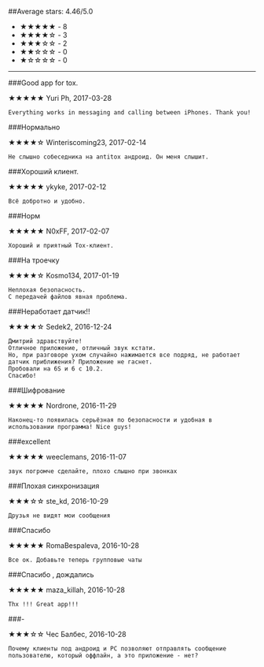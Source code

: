 ##Average stars: 4.46/5.0

- ★★★★★ - 8
- ★★★★☆ - 3
- ★★★☆☆ - 2
- ★★☆☆☆ - 0
- ★☆☆☆☆ - 0

---

###Good app for tox.

★★★★★ Yuri Ph, 2017-03-28

```
Everything works in messaging and calling between iPhones. Thank you!
```

###Нормально

★★★★☆ Winteriscoming23, 2017-02-14

```
Не слышно собеседника на antitox андроид. Он меня слышит.
```

###Хороший клиент.

★★★★★ ykyke, 2017-02-12

```
Всё добротно и удобно.
```

###Норм

★★★★★ N0xFF, 2017-02-07

```
Хороший и приятный Tox-клиент.
```

###На троечку

★★★★☆ Kosmo134, 2017-01-19

```
Неплохая безопасность. 
С передачей файлов явная проблема.
```

###Неработает датчик!!

★★★★☆ Sedek2, 2016-12-24

```
Дмитрий здравствуйте!
Отличное приложение, отличный звук кстати.
Но, при разговоре ухом случайно нажимается все подряд, не работает датчик приближения? Приложение не гаснет.
Пробовали на 6S и 6 с 10.2.
Спасибо!
```

###Шифрование

★★★★★ Nordrone, 2016-11-29

```
Наконец-то появилась серьёзная по безопасности и удобная в использовании программа! Nice guys!
```

###excellent

★★★★★ weeclemans, 2016-11-07

```
звук погромче сделайте, плохо слышно при звонках
```

###Плохая синхронизация

★★★☆☆ ste_kd, 2016-10-29

```
Друзья не видят мои сообщения
```

###Спасибо

★★★★★ RomaBespaleva, 2016-10-28

```
Все ок. Добавьте теперь групповые чаты
```

###Спасибо , дождались

★★★★★ maza_killah, 2016-10-28

```
Thx !!! Great app!!!
```

###-

★★★☆☆ Чес Балбес, 2016-10-28

```
Почему клиенты под андроид и PC позволяют отправлять сообщение пользователю, который оффлайн, а это приложение - нет?
```

